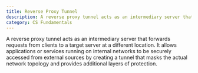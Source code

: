 ```yaml
---
title: Reverse Proxy Tunnel
description: A reverse proxy tunnel acts as an intermediary server that forwards requests from clients to a target server at a different location.
category: CS Fundamentals
---
```


A reverse proxy tunnel acts as an intermediary server that forwards requests from clients to a target server at a different location. It allows applications or services running on internal networks to be securely accessed from external sources by creating a tunnel that masks the actual network topology and provides additional layers of protection.

